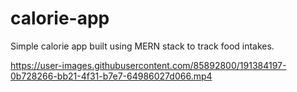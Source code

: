 # calorie-app

Simple calorie app built using MERN stack to track food intakes.

https://user-images.githubusercontent.com/85892800/191384197-0b728266-bb21-4f31-b7e7-64986027d066.mp4

